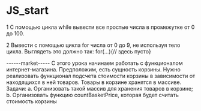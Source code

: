 # JS_start
1 С помощью цикла while вывести все простые числа в промежутке от 0 до 100.

2 Вывести с помощью цикла for числа от 0 до 9, не используя тело цикла. Выглядеть это
должно так: for(...){// здесь пусто}

------market-----
С этого урока начинаем работать с функционалом интернет-магазина. Предположим, есть
сущность корзины. Нужно реализовать функционал подсчета стоимости корзины в
зависимости от находящихся в ней товаров.
 Товары в корзине хранятся в массиве. Задачи:
a. Организовать такой массив для хранения товаров в корзине;
b. Организовать функцию countBasketPrice, которая будет считать стоимость корзины